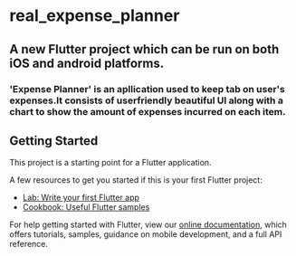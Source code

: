 # real_expense_planner

## A new Flutter project which can be run on both iOS and android platforms.
### 'Expense Planner' is an apllication used to keep tab on user's expenses.It consists of userfriendly beautiful UI along with a chart to show the amount of expenses incurred on each item.

## Getting Started

This project is a starting point for a Flutter application.

A few resources to get you started if this is your first Flutter project:

- [Lab: Write your first Flutter app](https://flutter.dev/docs/get-started/codelab)
- [Cookbook: Useful Flutter samples](https://flutter.dev/docs/cookbook)

For help getting started with Flutter, view our
[online documentation](https://flutter.dev/docs), which offers tutorials,
samples, guidance on mobile development, and a full API reference.
